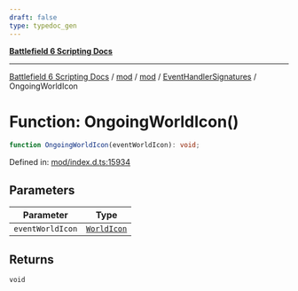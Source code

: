 ```yaml
---
draft: false
type: typedoc_gen
---
```


[**Battlefield 6 Scripting Docs**](../../../../_index.md)

***

[Battlefield 6 Scripting Docs](../../../../_index.md) / [mod](../../../_index.md) / [mod](../../_index.md) / [EventHandlerSignatures](../_index.md) / OngoingWorldIcon

# Function: OngoingWorldIcon()

```ts
function OngoingWorldIcon(eventWorldIcon): void;
```

Defined in: [mod/index.d.ts:15934](https://github.com/battlefield-portal-community/portal-docs/blob/ff09b2690670f74de7e97198022e5a97ff1161ff/generators/santiago/mod/index.d.ts#L15934)

## Parameters

| Parameter | Type |
| ------ | ------ |
| `eventWorldIcon` | [`WorldIcon`](../../WorldIcon/_index.md) |

## Returns

`void`
